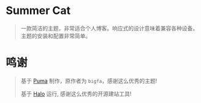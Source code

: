 # Summer Cat 
>一款简洁的主题，非常适合个人博客。响应式的设计意味着兼容各种设备。主题的安装和配置非常简单。

# 鸣谢
> 基于 [Puma](https://github.com/bigfa/Puma) 制作，原作者为 `bigfa`，感谢这么优秀的主题!
> 
> 基于 [Halo](https://github.com/halo-dev/halo) 运行, 感谢这么优秀的开源建站工具!
